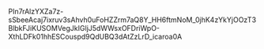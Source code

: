 


PIn7rAlzYXZa7z-sSbeeAcaj7ixruv3sAhvh0uFoHZZrm7aQ8Y_HH6ftmNoM_0jhK4zYkYjOOzT3BlbkFJiKUSOMVegJkIGljJ5dWWsxOFDriWpO-XthLDFk01hhESCouspd9QdUBQ3dAtZzLrD_icaroa0A
